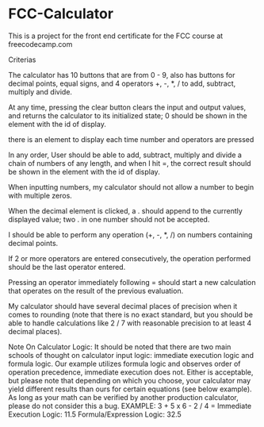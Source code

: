 # FCC-Calculator

This is a project for the front end certificate for the FCC course at freecodecamp.com

Criterias

The calculator has 10 buttons that are from 0 - 9, also has buttons for decimal points, equal signs, and 4 operators +, -, *, / to add, subtract, multiply and divide.

At any time, pressing the clear button clears the input and output values, and returns the calculator to its initialized state; 0 should be shown in the element with the id of display.

there is an element to display each time number and operators are pressed

In any order, User should be able to add, subtract, multiply and divide a chain of numbers of any length, and when I hit =, the correct result should be shown in the element with the id of display.

When inputting numbers, my calculator should not allow a number to begin with multiple zeros.


When the decimal element is clicked, a . should append to the currently displayed value; two . in one number should not be accepted.


I should be able to perform any operation (+, -, *, /) on numbers containing decimal points.

If 2 or more operators are entered consecutively, the operation performed should be the last operator entered.

Pressing an operator immediately following = should start a new calculation that operates on the result of the previous evaluation.

My calculator should have several decimal places of precision when it comes to rounding (note that there is no exact standard, but you should be able to handle calculations like 2 / 7 with reasonable precision to at least 4 decimal places).

Note On Calculator Logic: It should be noted that there are two main schools of thought on calculator input logic: immediate execution logic and formula logic. Our example utilizes formula logic and observes order of operation precedence, immediate execution does not. Either is acceptable, but please note that depending on which you choose, your calculator may yield different results than ours for certain equations (see below example). As long as your math can be verified by another production calculator, please do not consider this a bug.
EXAMPLE: 3 + 5 x 6 - 2 / 4 =
Immediate Execution Logic: 11.5
Formula/Expression Logic: 32.5